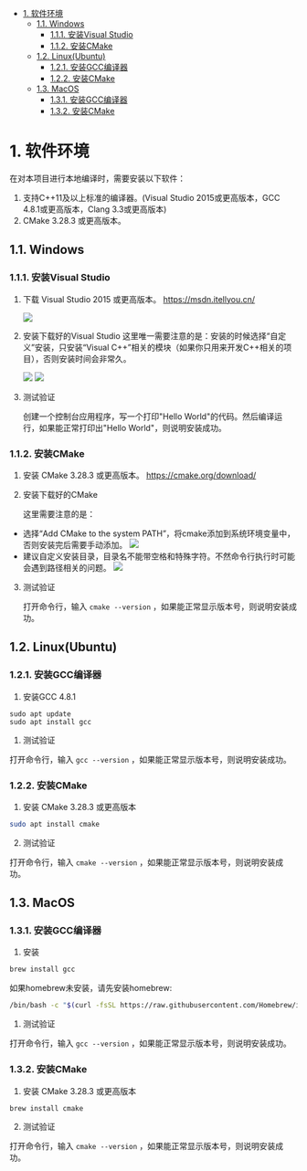 - [1. 软件环境](#1-软件环境)
  - [1.1. Windows](#11-windows)
    - [1.1.1. 安装Visual Studio](#111-安装visual-studio)
    - [1.1.2. 安装CMake](#112-安装cmake)
  - [1.2. Linux(Ubuntu)](#12-linuxubuntu)
    - [1.2.1. 安装GCC编译器](#121-安装gcc编译器)
    - [1.2.2. 安装CMake](#122-安装cmake)
  - [1.3. MacOS](#13-macos)
    - [1.3.1. 安装GCC编译器](#131-安装gcc编译器)
    - [1.3.2. 安装CMake](#132-安装cmake)

# 1. 软件环境

在对本项目进行本地编译时，需要安装以下软件：

1. 支持C++11及以上标准的编译器。(Visual Studio 2015或更高版本，GCC 4.8.1或更高版本，Clang 3.3或更高版本)
2. CMake 3.28.3 或更高版本。

## 1.1. Windows

### 1.1.1. 安装Visual Studio

1. 下载 Visual Studio 2015 或更高版本。
    https://msdn.itellyou.cn/

    ![](https://gitee.com/spencer_luo/common_util/raw/master/docs/quick_start/imgs/msdn_itellyou_win7_64.png)

2. 安装下载好的Visual Studio
这里唯一需要注意的是：安装的时候选择“自定义”安装，只安装“Visual C++”相关的模块（如果你只用来开发C++相关的项目），否则安装时间会非常久。

    ![](https://gitee.com/spencer_luo/common_util/raw/master/docs/quick_start/imgs/visualstudio2015_4.png)
    ![](https://gitee.com/spencer_luo/common_util/raw/master/docs/quick_start/imgs/visualstudio2015_5.png)

3. 测试验证

    创建一个控制台应用程序，写一个打印"Hello World"的代码。然后编译运行，如果能正常打印出"Hello World"，则说明安装成功。

### 1.1.2. 安装CMake

1. 安装 CMake 3.28.3 或更高版本。
https://cmake.org/download/

2. 安装下载好的CMake

    这里需要注意的是：
- 选择“Add CMake to the system PATH”，将cmake添加到系统环境变量中，否则安装完后需要手动添加。
![](https://gitee.com/spencer_luo/common_util/raw/master/docs/quick_start/imgs/cmake.png)
- 建议自定义安装目录，目录名不能带空格和特殊字符。不然命令行执行时可能会遇到路径相关的问题。
![](https://gitee.com/spencer_luo/common_util/raw/master/docs/quick_start/imgs/cmake2.png)

3. 测试验证

    打开命令行，输入 ```cmake --version``` ，如果能正常显示版本号，则说明安装成功。

## 1.2. Linux(Ubuntu)

### 1.2.1. 安装GCC编译器

1. 安装GCC 4.8.1

```
sudo apt update
sudo apt install gcc
```

1. 测试验证

打开命令行，输入 ```gcc --version``` ，如果能正常显示版本号，则说明安装成功。

### 1.2.2. 安装CMake

1. 安装 CMake 3.28.3 或更高版本

```bash
sudo apt install cmake
```

2. 测试验证

打开命令行，输入 ```cmake --version``` ，如果能正常显示版本号，则说明安装成功。

## 1.3. MacOS

### 1.3.1. 安装GCC编译器

1. 安装

```bash
brew install gcc
```

如果homebrew未安装，请先安装homebrew:

```bash
/bin/bash -c "$(curl -fsSL https://raw.githubusercontent.com/Homebrew/install/HEAD/install.sh)"
```

1. 测试验证

打开命令行，输入 ```gcc --version``` ，如果能正常显示版本号，则说明安装成功。

### 1.3.2. 安装CMake

1. 安装 CMake 3.28.3 或更高版本

```bash
brew install cmake
```

2. 测试验证

打开命令行，输入 ```cmake --version``` ，如果能正常显示版本号，则说明安装成功。
